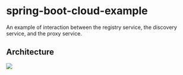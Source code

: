 # spring-boot-cloud-example
An example of interaction between the registry service, the discovery service, and the proxy service.

## Architecture
![](https://i.ibb.co/6JJNqKV/cloud.png)
